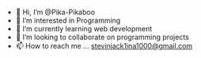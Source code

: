 - 👋 Hi, I’m @Pika-Pikaboo
- 👀 I’m interested in Programming
- 🌱 I’m currently learning web development
- 💞️ I’m looking to collaborate on programming projects
- 📫 How to reach me ... stevinjack1ina1000@gmail.com

<!---
Pika-Pikaboo/Pika-Pikaboo is a ✨ special ✨ repository because its `README.md` (this file) appears on your GitHub profile.
You can click the Preview link to take a look at your changes.
--->
